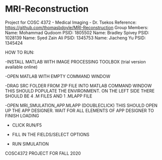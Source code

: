 # MRI-Reconstruction

Project for COSC 4372 - Medical Imaging - Dr. Tsekos
Reference: https://github.com/thomasbdoyle/MRI-Reconstruction
Group Members:
Name: Mohammad Qudoom PSID: 1805502
Name: Bradley Spivey PSID: 1028139
Name: Syed Zain Ali PSID: 1345753
Name: Jiacheng Yu PSID: 1345424


HOW TO RUN:

-INSTALL MATLAB WITH IMAGE PROCESSING TOOLBOX (trial version available online)

-OPEN MATLAB WITH EMPTY COMMAND WINDOW

-DRAG SRC FOLDER FROM ZIP FILE INTO MATLAB COMMAND WINDOW
	THIS SHOULD POPULATE THE ENVIRONMENT. ON THE LEFT SIDE THERE SHOULD BE 4 .M FILES AND 1 .MLAPP FILE

-OPEN MRI_SMULATION_APP.MLAPP (DOUBLECLICK)
	THIS SHOULD OPEN UP THE APP DESIGNER. WAIT FOR ALL ELEMENTS OF APP DESIGNER TO FINISH LOADING

- CLICK RUN/F5

- FILL IN THE FIELDS/SELECT OPTIONS

- RUN SIMULATION


COSC4372 PROJECT FOR FALL  2020 
